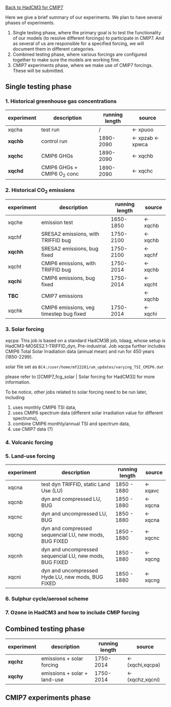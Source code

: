 [Back to HadCM3 for CMIP7](HadCM3_CMIP7.md)

Here we give a brief summary of our experiments. We plan to have several phases of experiments.
1. Single testing phase, where the primary goal is to test the functionality of our models (to resolve different forcings) to participate in CMIP7. And as several of us are responsible for a specified forcing, we will document them in different categories.
2. Combined testing phase, where various forcings are configured together to make sure the models are working fine.
3. CMIP7 experiments phase, where we make use of CMIP7 forcings. These will be submitted.

## Single testing phase

### 1. Historical greenhouse gas concentrations

| experiment | description                           | running length | source            |
| ---------- | ------------------------------------- | -------------- | ----------------- |
| xqcha      | test run                              | /              | <- xpuoo          |
| **xqchb**  | control run                           | 1890-2090      | <- xpzab <- xpwca |
| **xqchc**  | CMIP6 GHGs                            | 1890-2090      | <- xqchb          |
| **xqchd**  | CMIP6 GHGs + CMIP6 O<sub>2</sub> conc | 1890-2090      | <- xqchc          |


### 2. Historical CO<sub>2</sub> emissions

| experiment | description                             | running length | source   |
| ---------- | --------------------------------------- | -------------- | -------- |
| xqche      | emission test                           | 1650-1850      | <- xqchb |
| xqchf      | SRESA2 emissions, with TRIFFID bug      | 1750-2100      | <- xqchb |
| **xqchh**  | SRESA2 emissions, bug fixed             | 1750-2100      | <- xqchf |
| xqcht      | CMIP6 emissions, with TRIFFID bug       | 1750-2014      | <- xqchb |
| **xqchi**  | CMIP6 emissions, bug fixed              | 1750-2014      | <- xqcht |
| **TBC**    | CMIP7 emissions                         |                | <- xqchb |
| xqchk      | CMIP6 emissions, veg timestep bug fixed | 1750-2014      | <- xqchi |

### 3. Solar forcing
xqcpa: 
This job is based on a standard HadCM3B job, tdaag, whose setup is HadCM3-MOSES2.1-TRIFFID_dyn, Pre-industrial. Job xqcpa further includes CMIP6 Total Solar Irradiation data (annual mean) and run for 450 years (1850-2299).

solar file set as `BC4:/user/home/mf22281/um_updates/varying_TSI_CMIP6.dat`  

please refer to [[CMIP7_fcg_solar | Solar forcing for HadCM3]] for more information.

To be notice, other jobs related to solar forcing need to be run later, including 
1) uses monthly CMIP6 TSI data, 
2) uses CMIP6 spectrum data (different solar irradiation value for different spectrums), 
3) combine CMIP6 monthly/annual TSI and spectrum data, 
4) use CMIP7 data (?)

### 4. Volcanic forcing

### 5. Land-use forcing

| experiment | description                                             | running length | source   |
| ---------- | ------------------------------------------------------- | -------------- | -------- |
| xqcna      | test dyn TRIFFID, static Land Use  (LU)                 | 1850 - 1880    | <- xqavc |
| xqcnb      | dyn and compressed LU, BUG                              | 1850 - 1880    | <- xqcna |
| xqcnc      | dyn and uncompressed LU, BUG                            | 1850 - 1880    | <- xqcna |
| xqcng      | dyn and compressed sequencial LU, new mods, BUG FIXED   | 1850 - 1880    | <- xqcnc |
| xqcnh      | dyn and uncompressed sequencial LU, new mods, BUG FIXED | 1850 - 1880    | <- xqcng |
| xqcni      | dyn and uncompressed Hyde LU, new mods, BUG FIXED       | 1850 - 1880    | <- xqcng |


### 6. Sulphur cycle/aerosol scheme

### 7. Ozone in HadCM3 and how to include CMIP forcing

## Combined testing phase

| experiment | description                  | running length | source           |
| ---------- | ---------------------------- | -------------- | ---------------- |
| **xqchz**  | emissions + solar forcing    | 1750-2014      | <- (xqchi,xqcpa) |
| **xqchy**  | emissions + solar + land-use | 1750-2014      | <- (xqchz,xqcni) |

## CMIP7 experiments phase
